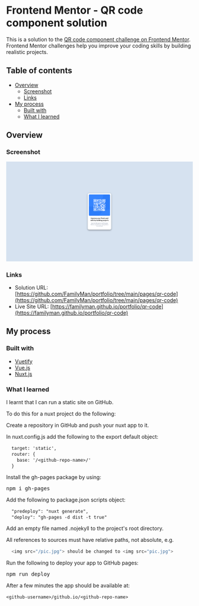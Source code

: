 # Frontend Mentor - QR code component solution

This is a solution to the [QR code component challenge on Frontend Mentor](https://www.frontendmentor.io/challenges/qr-code-component-iux_sIO_H). Frontend Mentor challenges help you improve your coding skills by building realistic projects.

## Table of contents

- [Overview](#overview)
  - [Screenshot](#screenshot)
  - [Links](#links)
- [My process](#my-process)
  - [Built with](#built-with)
  - [What I learned](#what-i-learned)

## Overview

### Screenshot
![](screenshot.png)

### Links

- Solution URL: [https://github.com/FamilyMan/portfolio/tree/main/pages/qr-code](https://github.com/FamilyMan/portfolio/tree/main/pages/qr-code)
- Live Site URL: [https://familyman.github.io/portfolio/qr-code](https://familyman.github.io/portfolio/qr-code)

## My process

### Built with

- [Vuetify](https://vuetifyjs.com/)
- [Vue.js](https://vuejs.org/)
- [Nuxt.js](https://nuxtjs.org/)

### What I learned

I learnt that I can run a static site on GitHub.

To do this for a nuxt project do the following:

Create a repository in GitHub and push your nuxt app to it.

In nuxt.config.js add the following to the export default object:

```
  target: 'static',
  router: {
    base: '/<github-repo-name>/'
  }
```

Install the gh-pages package by using:

<pre>npm i gh-pages</pre>

Add the following to package.json scripts object:

```
  "predeploy": "nuxt generate",
  "deploy": "gh-pages -d dist -t true"
```

Add an empty file named .nojekyll to the project's root directory.

All references to sources must have relative paths, not absolute, e.g.

```js
  <img src="/pic.jpg"> should be changed to <img src="pic.jpg">
```

Run the following to deploy your app to GitHub pages:

<pre>npm run deploy</pre>

After a few minutes the app should be available at:

```
<github-username>/github.io/<github-repo-name>
```
